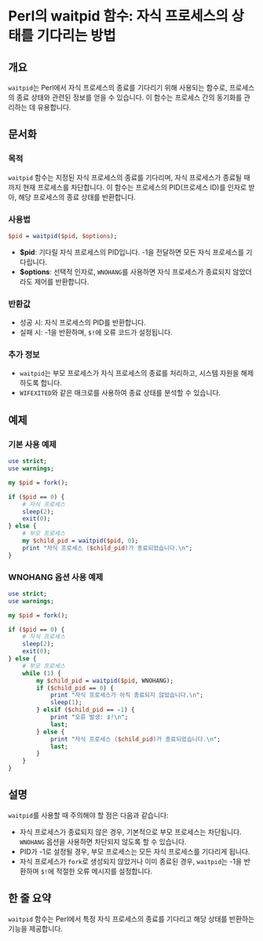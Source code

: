 <!--
Meta Description: # Perl의 waitpid 함수: 자식 프로세스의 상태를 기다리는 방법 ## 개요 `waitpid`는 Perl에서 자식 프로세스의 종료를 기다리기 위해 사용되는 함수로, 프로세스의 종료 상태와 관련된 정보를 얻을 수 있습니다. 이 함수는 프로세스 간의 동기화를 관리하...
Meta Keywords: waitpid, 프로세스의, pid, 프로세스, 프로세스가
-->

# Perl의 waitpid 함수: 자식 프로세스의 상태를 기다리는 방법

## 개요
`waitpid`는 Perl에서 자식 프로세스의 종료를 기다리기 위해 사용되는 함수로, 프로세스의 종료 상태와 관련된 정보를 얻을 수 있습니다. 이 함수는 프로세스 간의 동기화를 관리하는 데 유용합니다.

## 문서화
### 목적
`waitpid` 함수는 지정된 자식 프로세스의 종료를 기다리며, 자식 프로세스가 종료될 때까지 현재 프로세스를 차단합니다. 이 함수는 프로세스의 PID(프로세스 ID)를 인자로 받아, 해당 프로세스의 종료 상태를 반환합니다.

### 사용법
```perl
$pid = waitpid($pid, $options);
```

- **$pid**: 기다릴 자식 프로세스의 PID입니다. -1을 전달하면 모든 자식 프로세스를 기다립니다.
- **$options**: 선택적 인자로, `WNOHANG`를 사용하면 자식 프로세스가 종료되지 않았더라도 제어를 반환합니다.

### 반환값
- 성공 시: 자식 프로세스의 PID를 반환합니다.
- 실패 시: -1을 반환하며, `$!`에 오류 코드가 설정됩니다. 

### 추가 정보
- `waitpid`는 부모 프로세스가 자식 프로세스의 종료를 처리하고, 시스템 자원을 해제하도록 합니다.
- `WIFEXITED`와 같은 매크로를 사용하여 종료 상태를 분석할 수 있습니다.

## 예제
### 기본 사용 예제
```perl
use strict;
use warnings;

my $pid = fork();

if ($pid == 0) {
    # 자식 프로세스
    sleep(2);
    exit(0);
} else {
    # 부모 프로세스
    my $child_pid = waitpid($pid, 0);
    print "자식 프로세스 ($child_pid)가 종료되었습니다.\n";
}
```

### WNOHANG 옵션 사용 예제
```perl
use strict;
use warnings;

my $pid = fork();

if ($pid == 0) {
    # 자식 프로세스
    sleep(2);
    exit(0);
} else {
    # 부모 프로세스
    while (1) {
        my $child_pid = waitpid($pid, WNOHANG);
        if ($child_pid == 0) {
            print "자식 프로세스가 아직 종료되지 않았습니다.\n";
            sleep(1);
        } elsif ($child_pid == -1) {
            print "오류 발생: $!\n";
            last;
        } else {
            print "자식 프로세스 ($child_pid)가 종료되었습니다.\n";
            last;
        }
    }
}
```

## 설명
`waitpid`를 사용할 때 주의해야 할 점은 다음과 같습니다:
- 자식 프로세스가 종료되지 않은 경우, 기본적으로 부모 프로세스는 차단됩니다. `WNOHANG` 옵션을 사용하면 차단되지 않도록 할 수 있습니다.
- PID가 -1로 설정될 경우, 부모 프로세스는 모든 자식 프로세스를 기다리게 됩니다.
- 자식 프로세스가 `fork`로 생성되지 않았거나 이미 종료된 경우, `waitpid`는 -1을 반환하며 `$!`에 적절한 오류 메시지를 설정합니다.

## 한 줄 요약
`waitpid` 함수는 Perl에서 특정 자식 프로세스의 종료를 기다리고 해당 상태를 반환하는 기능을 제공합니다.